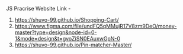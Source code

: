 JS Pracrise Website Link - 
1. https://shuvo-99.github.io/Shopping-Cart/
2. https://www.figma.com/file/undFQ5qMMujR17V8zm9DeO/money-master?type=design&node-id=0-1&mode=design&t=gvoZiSN0EAuxwGpN-0
3. https://shuvo-99.github.io/Pin-matcher-Master/
